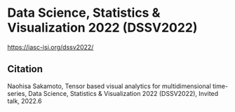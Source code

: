 # Data Science, Statistics & Visualization 2022 (DSSV2022)
https://iasc-isi.org/dssv2022/

## Citation
Naohisa Sakamoto, Tensor based visual analytics for multidimensional time-series, Data Science, Statistics & Visualization 2022 (DSSV2022), Invited talk, 2022.6
